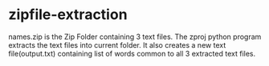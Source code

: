 # zipfile-extraction
names.zip is the Zip Folder containing 3 text files.
The zproj python program extracts the text files into current folder.
It also creates a new text file(output.txt) containing list of words common to all 3 extracted text files.
